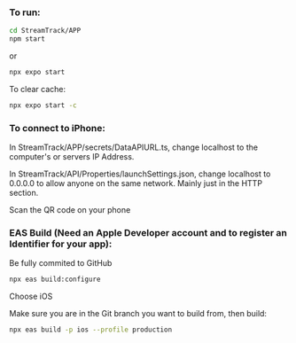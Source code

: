 ### To run:
```sh
cd StreamTrack/APP
npm start
```

or
```sh
npx expo start
```

To clear cache:
```sh
npx expo start -c
```

### To connect to iPhone:

In StreamTrack/APP/secrets/DataAPIURL.ts, change localhost to the computer's or servers IP Address.

In StreamTrack/API/Properties/launchSettings.json, change localhost to 0.0.0.0 to allow anyone on the same network. Mainly just in the HTTP section.

Scan the QR code on your phone


### EAS Build (Need an Apple Developer account and to register an Identifier for your app):

Be fully commited to GitHub
```sh
npx eas build:configure
```

Choose iOS

Make sure you are in the Git branch you want to build from, then build:
```sh
npx eas build -p ios --profile production
```